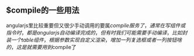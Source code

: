 ## $compile的一些用法

angularjs里比较重要但又很少手动调用的要属$compile服务了，通常在写组件或指令时，都是angularjs自动编译完成的，但有时我们可能需要手动编译，比如封装一个table组件，根据参数实现自定义渲染，增加一列复选框或者一列按钮啥的，这是就需要用到$compile了



